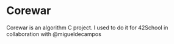 # Corewar
Corewar is an algorithm C project. I used to do it for 42School in collaboration with @migueldecampos
